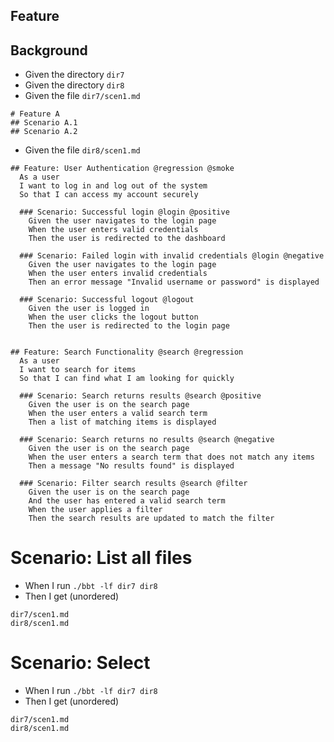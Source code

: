 ## Feature

## Background
- Given the directory `dir7`
- Given the directory `dir8`
- Given the file `dir7/scen1.md`
~~~
# Feature A
## Scenario A.1
## Scenario A.2
~~~
- Given the file `dir8/scen1.md`
~~~
## Feature: User Authentication @regression @smoke
  As a user
  I want to log in and log out of the system
  So that I can access my account securely

  ### Scenario: Successful login @login @positive
    Given the user navigates to the login page
    When the user enters valid credentials
    Then the user is redirected to the dashboard

  ### Scenario: Failed login with invalid credentials @login @negative
    Given the user navigates to the login page
    When the user enters invalid credentials
    Then an error message "Invalid username or password" is displayed

  ### Scenario: Successful logout @logout
    Given the user is logged in
    When the user clicks the logout button
    Then the user is redirected to the login page


## Feature: Search Functionality @search @regression
  As a user
  I want to search for items
  So that I can find what I am looking for quickly
  
  ### Scenario: Search returns results @search @positive
    Given the user is on the search page
    When the user enters a valid search term
    Then a list of matching items is displayed

  ### Scenario: Search returns no results @search @negative
    Given the user is on the search page
    When the user enters a search term that does not match any items
    Then a message "No results found" is displayed

  ### Scenario: Filter search results @search @filter
    Given the user is on the search page
    And the user has entered a valid search term
    When the user applies a filter
    Then the search results are updated to match the filter
~~~

# Scenario: List all files

- When I run `./bbt -lf dir7 dir8`
- Then I get (unordered) 
~~~
dir7/scen1.md
dir8/scen1.md
~~~

# Scenario: Select 

- When I run `./bbt -lf dir7 dir8`
- Then I get (unordered) 
~~~
dir7/scen1.md
dir8/scen1.md
~~~